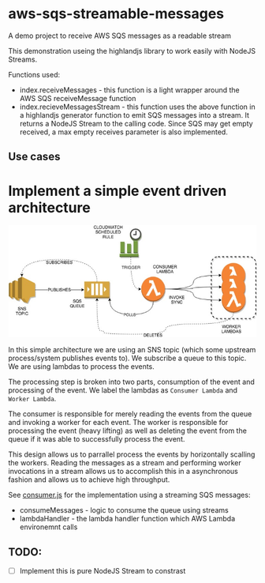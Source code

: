 # aws-sqs-streamable-messages
A demo project to receive AWS SQS messages as a readable stream

This demonstration useing the highlandjs library to work easily with NodeJS Streams.

Functions used:
* index.receiveMessages - this function is a light wrapper around the AWS SQS receiveMessage function
* index.recieveMessagesStream - this function uses the above function in a highlandjs generator function to emit SQS messages into a stream. It returns a NodeJS Stream to the calling code. Since SQS may get empty received, a max empty receives parameter is also implemented.

## Use cases

# Implement a simple event driven architecture
![Alt SNS and SQS](/docs/aws-sqs-streamable-messages-lambda-usecase.jpg?raw=true "Event processing using SNS and SQS")

In this simple architecture we are using an SNS topic (which some upstream process/system publishes events to). We subscribe a queue to this topic. We are using lambdas to process the events.

The processing step is broken into two parts, consumption of the event and processing of the event. We label the lambdas as `Consumer Lambda` and `Worker Lambda`.

The consumer is responsible for merely reading the events from the queue and invoking a worker for each event. The worker is responsible for processing the event (heavy lifting) as well as deleting the event from the queue if it was able to successfully process the event.

This design allows us to parrallel process the events by horizontally scalling the workers. Reading the messages as a stream and performing worker invocations in a stream allows us to accomplish this in a asynchronous fashion and allows us to achieve high throughput.

See [consumer.js](consumer.js) for the implementation using a streaming SQS messages:
- consumeMessages - logic to consume the queue using streams
- lambdaHandler - the lambda handler function which AWS Lambda environemnt calls

## TODO:
- [ ] Implement this is pure NodeJS Stream to constrast